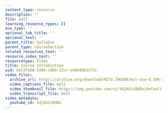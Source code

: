 ```yaml
---
content_type: resource
description: ''
file: null
learning_resource_types: []
ocw_type: ''
optional_tab_title: ''
optional_text: ''
parent_title: Syllabus
parent_type: CourseSection
related_resources_text: ''
resource_index_text: ''
resourcetype: Video
title: Course Introduction
uid: bb13fa08-2309-c889-22cc-edd04bb3373c
video_files:
  archive_url: https://archive.org/download/MIT4.196S04/mit-ocw-4.196-intro-wampler-220k.mp4
  video_captions_file: null
  video_thumbnail_file: https://img.youtube.com/vi/tdjAGitQHDo/default.jpg
  video_transcript_file: null
video_metadata:
  youtube_id: tdjAGitQHDo
---
```

